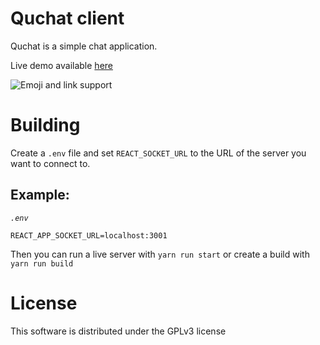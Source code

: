 # Quchat client
Quchat is a simple chat application.

Live demo available [here](https://quchat.onrender.com/)

![Emoji and link support](https://i.imgur.com/yMMXFFy.gif "Emoji and link support")

# Building
Create a `.env` file and set `REACT_SOCKET_URL` to the URL of the server you want to connect to.

## Example:
*`.env`*
```
REACT_APP_SOCKET_URL=localhost:3001
```

Then you can run a live server with `yarn run start` or create a build with `yarn run build`

# License
This software is distributed under the GPLv3 license
